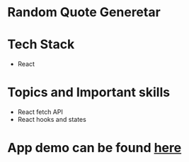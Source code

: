 # Random Quote Generetar

# Tech Stack

- React

# Topics and Important skills

- React fetch API
- React hooks and states

# App demo can be found [here](https://mydaily-advice.netlify.app/)